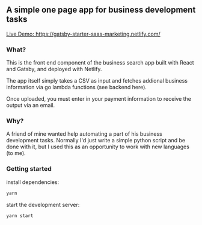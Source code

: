 ## A simple one page app for business development tasks

[Live Demo: https://gatsby-starter-saas-marketing.netlify.com/ ](https://gatsby-starter-saas-marketing.netlify.com/)

### What?

This is the front end component of the business search app built with React and Gatsby, and deployed with Netlify.

The app itself simply takes a CSV as input and fetches addional business information via go lambda functions (see backend here).

Once uploaded, you must enter in your payment information to receive the output via an email.

### Why?

A friend of mine wanted help automating a part of his business development tasks. Normally I'd just write a simple python script and be done with it, but I used this as an opportunity to work with new languages (to me).

### Getting started

install dependencies:

```sh
yarn
```

start the development server:

```sh
yarn start
```
